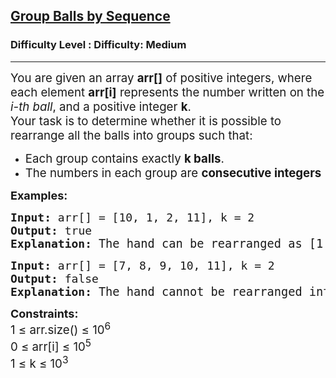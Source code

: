 <h2><a href="https://www.geeksforgeeks.org/problems/group-balls-by-sequence/1?_gl=1*1ojuv4t*_up*MQ..*_gs*MQ..&gclid=Cj0KCQjwjdTCBhCLARIsAEu8bpIxLrub1wU23B4TUNX00YP7_viCPECEkYXn5nAPj0YHKpfzYPo8l4IaAinvEALw_wcB&gbraid=0AAAAAC9yBkD2jBF8b9Z2bQbPmLlZlA19A">Group Balls by Sequence</a></h2><h3>Difficulty Level : Difficulty: Medium</h3><hr><div class="problems_problem_content__Xm_eO"><p data-start="101" data-end="261"><span style="font-size: 14pt;">You are given an array <strong>arr[]</strong> of positive integers, where each element <strong>arr[i]</strong>&nbsp;represents the number written on the <em data-start="219" data-end="230">i-th ball</em>, and a positive integer <strong>k</strong>.<br></span><span style="font-size: 14pt;">Your task is to determine whether it is possible to rearrange all the balls into groups such that:</span></p>
<p><span style="font-size: 14pt;"> </span></p>
<ul>
<li><span style="font-size: 14pt;">Each group contains exactly <strong data-start="393" data-end="404">k balls</strong>.</span></li>
<li><span style="font-size: 14pt;">The numbers in each group are </span><strong style="font-size: 14pt;" data-start="438" data-end="462">consecutive integers</strong></li>
</ul>
<p><span style="font-size: 18px;"><strong>Examples:</strong></span></p>
<pre><span style="font-size: 18px;"><strong>Input:</strong> arr[] = [10, 1, 2, 11], k = 2<br><strong>Output:&nbsp;</strong>true<br><strong>Explanation: </strong></span><span style="font-size: 14pt;">The hand can be rearranged as [1, 2], [10, 11]. There are two groups of size 2. Each group has 2 consecutive cards.</span></pre>
<pre><span style="font-size: 18px;"><strong>Input:</strong> arr[] = [7, 8, 9, 10, 11], k = 2<br><strong>Output:&nbsp;</strong>false<br><strong>Explanation: </strong></span><span style="font-size: 14pt;">The hand cannot be rearranged into groups of 2, since there are 5 cards, and 5 cards cannot be divided into groups of 2.</span></pre>
<p><strong style="font-size: 18px;">Constraints:<br><span style="font-size: 14pt;"><strong><span style="font-weight: 400;">1 ≤ arr.size()&nbsp;</span></strong><strong><strong><span style="font-weight: 400;">≤ 10<sup>6</sup></span></strong></strong></span><br><span style="font-size: 14pt;"><span style="font-weight: 400;">0 ≤ arr[i] ≤ 10<sup>5</sup><sup><br></sup></span><span style="font-weight: 400;">1 ≤ k ≤ 10<sup>3</sup></span></span></strong></p></div>